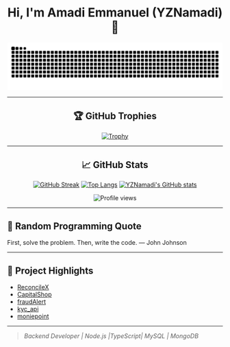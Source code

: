 <div align="center">

# Hi, I'm Amadi Emmanuel (YZNamadi) 👋

<picture>
  <source media="(prefers-color-scheme: dark)" srcset="github-snake-dark.svg" />
  <source media="(prefers-color-scheme: light)" srcset="github-snake.svg" />
  <img alt="github-snake" src="github-snake.svg" />
</picture>

---

## 🏆 GitHub Trophies
[![Trophy](https://github-profile-trophy.vercel.app/?username=YZNamadi&theme=gruvbox)](https://github.com/ryo-ma/github-profile-trophy)

---

## 📈 GitHub Stats
[![GitHub Streak](https://streak-stats.demolab.com?user=YZNamadi)](https://git.io/streak-stats)
[![Top Langs](https://github-readme-stats.vercel.app/api/top-langs/?username=YZNamadi&layout=compact)](https://github.com/anuraghazra/github-readme-stats)
[![YZNamadi's GitHub stats](https://github-readme-stats.vercel.app/api?username=YZNamadi&show_icons=true)](https://github.com/anuraghazra/github-readme-stats)

![Profile views](https://komarev.com/ghpvc/?username=YZNamadi&color=blue)

</div>

---

## 💬 Random Programming Quote
<!--QUOTE_START-->
First, solve the problem. Then, write the code. — John Johnson
<!--QUOTE_END-->

---

## 🚀 Project Highlights
- [ReconcileX](https://github.com/YZNamadi/ReconcileX)
- [CapitalShop](https://github.com/YZNamadi/CapitalShop)
- [fraudAlert](https://github.com/YZNamadi/fraudAlert)
- [kyc_api](https://github.com/YZNamadi/kyc_api)
- [moniepoint](https://github.com/YZNamadi/moniepoint)

---

> _Backend Developer | Node.js |TypeScript| MySQL | MongoDB_ 
